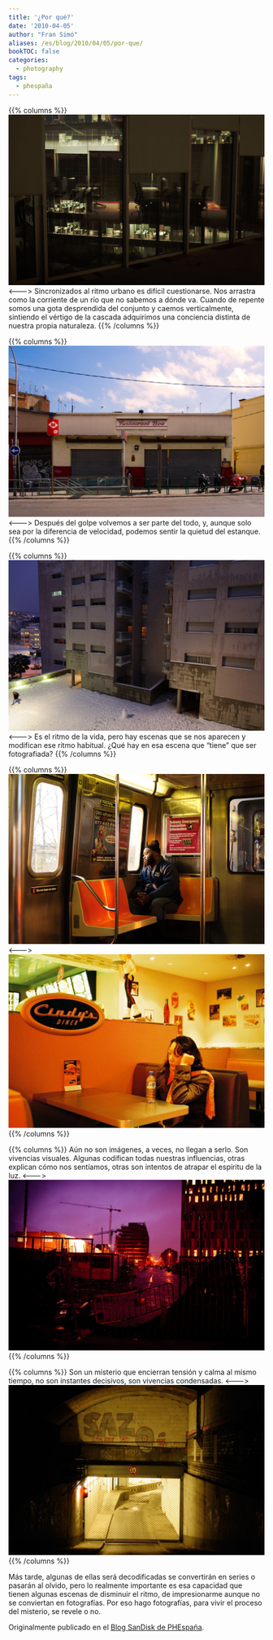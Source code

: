 ```yaml
---
title: '¿Por qué?'
date: '2010-04-05'
author: "Fran Simó"
aliases: /es/blog/2010/04/05/por-que/
bookTOC: false
categories:
  - photography
tags:
  - phespaña
---
```


{{% columns %}}
![Working reflections](tmp_0043_DSC_9067_dxo-Edit.jpg "Working reflections")
<--->
Sincronizados al ritmo urbano es difícil cuestionarse. Nos arrastra como la corriente de un río que no sabemos a dónde
va. Cuando de repente somos una gota desprendida del conjunto y caemos verticalmente, sintiendo el vértigo de la cascada
adquirimos una conciencia distinta de nuestra propia naturaleza.</td>
{{% /columns %}}

{{% columns %}}
![Restaurant Bou, Collblanc](tmp_0030_DSCN0706-Edit.jpg "Restaurant Bou, Collblanc")
<--->
Después del golpe volvemos a ser parte del todo, y, aunque solo sea por la diferencia de velocidad, podemos sentir la
quietud del estanque.</td>
{{% /columns %}}

{{% columns %}}
![Nevada en Barcelona](fran_simo_0004_Nevada-en-Barcelona_JSC7080_.jpg "Nevada en Barcelona")
<--->
Es el ritmo de la vida, pero hay escenas que se nos aparecen y modifican ese ritmo habitual. ¿Qué hay en esa escena que
“tiene” que ser fotografiada?</td>
{{% /columns %}}

{{% columns %}}
![The end](new_york_fran_simo_0030_The-end_JSC6879_Brighton-Beach-Brooklyn-Midwood-Brooklyn-New-York-worker.jpg "The end")
<--->
![Cindy's Diner](tmp_0048_000032.jpg "Cindy's Diner")
{{% /columns %}}

{{% columns %}}
Aún no son imágenes, a veces, no llegan a serlo. Son vivencias visuales. Algunas codifican todas nuestras influencias,
otras explican cómo nos sentíamos, otras son intentos de atrapar el espíritu de la luz.</td>
<--->
![Poble nou misterioso](tmp_0064__ISC9652.jpg "Poble nou misterioso")
{{% /columns %}}

{{% columns %}}
Son un misterio que encierran tensión y calma al mismo tiempo, no son instantes decisivos, son vivencias
condensadas.</td>
<--->
![SAZo](tmp_0046__ISC5888.jpg "SAZo")
{{% /columns %}}

Más tarde, algunas de ellas será decodificadas se convertirán en series o pasarán al olvido, pero lo realmente importante es esa capacidad que tienen algunas escenas de disminuir el ritmo, de impresionarme aunque no se conviertan en fotografías. Por eso hago fotografías, para vivir el proceso del misterio, se revele o no.

Originalmente publicado en el [Blog SanDisk de PHEspaña](http://www.phedigital.com/portal/es/load.php?file=blogsandisk.php&amp;post=10394).